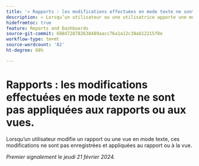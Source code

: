 ```yaml
---
title: '« Rapports : les modifications effectuées en mode texte ne sont pas appliquées aux rapports ou aux vues. »'
description: « Lorsqu’un utilisateur ou une utilisatrice apporte une modification à un rapport ou à une vue en mode texte, ces modifications ne sont pas enregistrées et s’appliquent au rapport ou à la vue. »
hidefromtoc: true
feature: Reports and Dashboards
source-git-commit: 688d728782638489aacc76a1a12c38ab12215f8e
workflow-type: tm+mt
source-wordcount: '82'
ht-degree: 68%

---
```



# Rapports : les modifications effectuées en mode texte ne sont pas appliquées aux rapports ou aux vues.

Lorsqu’un utilisateur modifie un rapport ou une vue en mode texte, ces modifications ne sont pas enregistrées et appliquées au rapport ou à la vue.

_Premier signalement le jeudi 21 février 2024._
